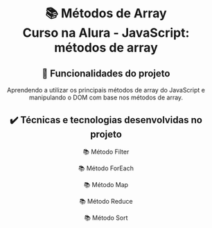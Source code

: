 <h1 align="center">
📚 Métodos de Array<br/>
Curso na Alura - JavaScript: métodos de array
</h1>

<div align="center">

## 🔨 Funcionalidades do projeto

Aprendendo a utilizar os principais métodos de array do JavaScript e manipulando o DOM com base nos métodos de array.

## ✔️ Técnicas e tecnologias desenvolvidas no projeto

📚 Método Filter

📚 Método ForEach

📚 Método Map

📚 Método Reduce

📚 Método Sort

</div>
